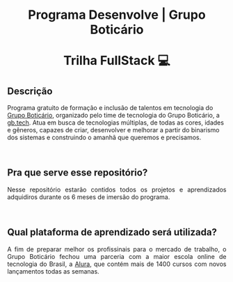 <h1 align="center">
Programa Desenvolve | Grupo Boticário
<br>
<br>
Trilha FullStack 💻
</h1>

## Descrição

<p>Programa gratuito de formação e inclusão de talentos em tecnologia do <a href="https://desenvolve.grupoboticario.com.br/">Grupo Boticário</a>, organizado pelo time de tecnologia do Grupo Boticário, a <a href="https://medium.com/gbtech">gb.tech</a>. Atua em busca de tecnologias múltiplas, de todas as cores, idades e gêneros, capazes de criar, desenvolver e melhorar a partir do binarismo dos sistemas e construindo o amanhã que queremos e precisamos.</p>

<br>

## Pra que serve esse repositório?

<p align="justify">
  Nesse repositório estarão contidos todos os projetos e aprendizados adquidiros durante os 6 meses de imersão do programa.
</p>

<br>

## Qual plataforma de aprendizado será utilizada?

<p align="justify">
  A fim de preparar melhor os profissinais para o mercado de trabalho, o Grupo Boticário fechou uma parceria com a maior escola online de tecnologia do Brasil, a <a href="https://www.alura.com.br/">Alura</a>, que contém mais de 1400 cursos com novos lançamentos todas as semanas.
</p>